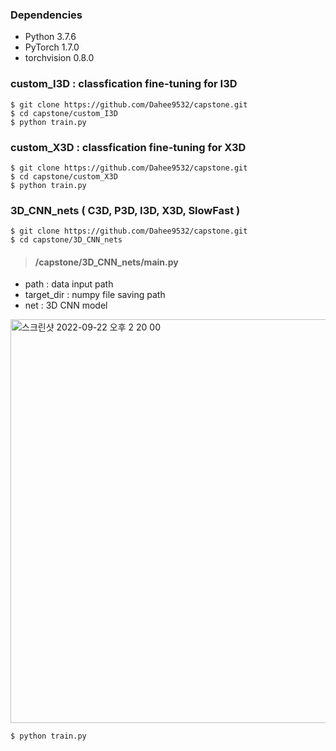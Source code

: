 ### Dependencies
* Python 3.7.6
* PyTorch 1.7.0 
* torchvision 0.8.0 

### custom_I3D : classfication fine-tuning for I3D
```
$ git clone https://github.com/Dahee9532/capstone.git
$ cd capstone/custom_I3D
$ python train.py
```

### custom_X3D : classfication fine-tuning for X3D
``` 
$ git clone https://github.com/Dahee9532/capstone.git
$ cd capstone/custom_X3D
$ python train.py
```


### 3D_CNN_nets ( C3D, P3D, I3D, X3D, SlowFast )
``` 
$ git clone https://github.com/Dahee9532/capstone.git
$ cd capstone/3D_CNN_nets
```

> #### /capstone/3D_CNN_nets/main.py
* path : data input path
* target_dir : numpy file saving path
* net : 3D CNN model

<img width="646" alt="스크린샷 2022-09-22 오후 2 20 00" src="https://user-images.githubusercontent.com/107235450/191664465-e08f172b-f3a2-4150-b338-991fe14de988.png">

```
$ python train.py
```
